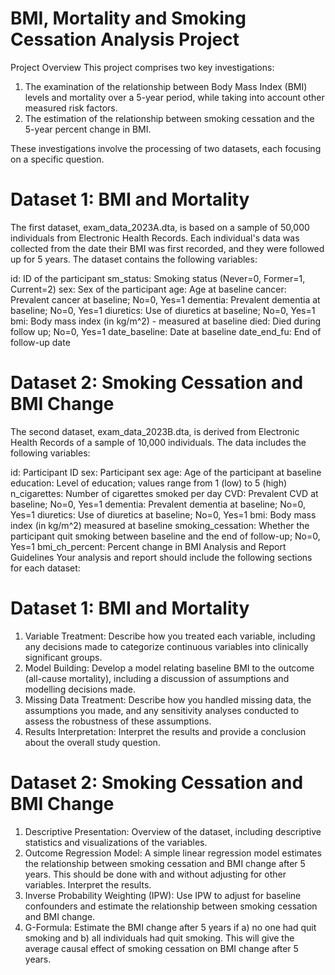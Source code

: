 # BMI, Mortality and Smoking Cessation Analysis Project

Project Overview
This project comprises two key investigations:

1. The examination of the relationship between Body Mass Index (BMI) levels and mortality over a 5-year period, while taking into account other measured risk factors.
2. The estimation of the relationship between smoking cessation and the 5-year percent change in BMI.

These investigations involve the processing of two datasets, each focusing on a specific question.

# Dataset 1: BMI and Mortality
The first dataset, exam_data_2023A.dta, is based on a sample of 50,000 individuals from Electronic Health Records. Each individual's data was collected from the date their BMI was first recorded, and they were followed up for 5 years. The dataset contains the following variables:

id: ID of the participant
sm_status: Smoking status (Never=0, Former=1, Current=2)
sex: Sex of the participant
age: Age at baseline
cancer: Prevalent cancer at baseline; No=0, Yes=1
dementia: Prevalent dementia at baseline; No=0, Yes=1
diuretics: Use of diuretics at baseline; No=0, Yes=1
bmi: Body mass index (in kg/m^2) - measured at baseline
died: Died during follow up; No=0, Yes=1
date_baseline: Date at baseline
date_end_fu: End of follow-up date

# Dataset 2: Smoking Cessation and BMI Change
The second dataset, exam_data_2023B.dta, is derived from Electronic Health Records of a sample of 10,000 individuals. The data includes the following variables:

id: Participant ID
sex: Participant sex
age: Age of the participant at baseline
education: Level of education; values range from 1 (low) to 5 (high)
n_cigarettes: Number of cigarettes smoked per day
CVD: Prevalent CVD at baseline; No=0, Yes=1
dementia: Prevalent dementia at baseline; No=0, Yes=1
diuretics: Use of diuretics at baseline; No=0, Yes=1
bmi: Body mass index (in kg/m^2) measured at baseline
smoking_cessation: Whether the participant quit smoking between baseline and the end of follow-up; No=0, Yes=1
bmi_ch_percent: Percent change in BMI
Analysis and Report Guidelines
Your analysis and report should include the following sections for each dataset:

# Dataset 1: BMI and Mortality
1. Variable Treatment: Describe how you treated each variable, including any decisions made to categorize continuous variables into clinically significant groups.
2. Model Building: Develop a model relating baseline BMI to the outcome (all-cause mortality), including a discussion of assumptions and modelling decisions made.
3. Missing Data Treatment: Describe how you handled missing data, the assumptions you made, and any sensitivity analyses conducted to assess the robustness of these assumptions.
4. Results Interpretation: Interpret the results and provide a conclusion about the overall study question.

# Dataset 2: Smoking Cessation and BMI Change
1. Descriptive Presentation: Overview of the dataset, including descriptive statistics and visualizations of the variables.
2. Outcome Regression Model: A simple linear regression model estimates the relationship between smoking cessation and BMI change after 5 years. This should be done with and without adjusting for other variables. Interpret the results.
3. Inverse Probability Weighting (IPW): Use IPW to adjust for baseline confounders and estimate the relationship between smoking cessation and BMI change.
4. G-Formula: Estimate the BMI change after 5 years if a) no one had quit smoking and b) all individuals had quit smoking. This will give the average causal effect of smoking cessation on BMI change after 5 years.
